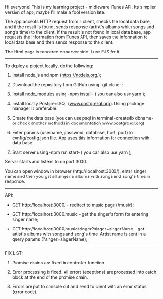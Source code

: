 Hi everyone! This is my learning project - midleware iTunes API.
Its simplier version of app, maybe I'll make a fool version late.

The app accepts HTTP request from a client, checks the local data base, and if the result is found, sends response (artist's albums whith songs and song's time) to the client. If the result is not found in local data base, app requests the information from iTunes API, then saves the information to local data base and then sends response to the client.

The Html page is rendered on server side. I use EJS for it.

----------------------------------------------------------------------------------------------------------------------------------

To deploy a project locally, do the following:

1. Install node.js and npm (https://nodejs.org/);

2. Download the repository from GitHub using -git clone-;

3. Install node_modules using -npm install- ( you can also use yarn );

4. Install locally PostgrersSQL (www.postgresql.org). Using package manager is preferable.

5. Create the data base (you can use psql in terminal -createdb dbname-  or check another methods in documentation www.postgresql.org)

6. Enter params (username, password, database, host, port) to config/config.json file. App uses this information for connection with data base.

7. Start server using -npm run start- ( you can also use yarn );

Server starts and listens to on port 3000.

You can open window in browser (http://localhost:3000/), enter singer name and then you get all singer's albums with songs and song's time in responce.

----------------------------------------------------------------------------------------------------------------------------------
API:

- GET http://localhost:3000/ - redirect to music page (/music);

- GET http://localhost:3000/music - get the singer's form for entering singer name;

- GET http://localhost:3000/music/singer?singer=singerName - get artist's albums with songs and song's time. Artist name is sent in a query params
 (?singer=singerName);

----------------------------------------------------------------------------------------------------------------------------------
FIX LIST:

1. Promise chains are fixed in controller function.

2. Error processing is fixed. All errors (exeptions) are processed into catch block at the end of the promise chain.

3. Errors are put to console out and send to client with an error status (error code).